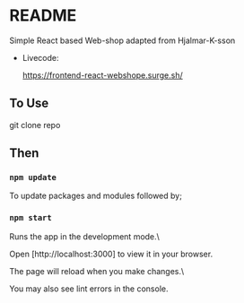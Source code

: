 # README

Simple React based Web-shop adapted from Hjalmar-K-sson

* Livecode:

  https://frontend-react-webshope.surge.sh/

## To Use

git clone repo

## Then

### `npm update`

To update packages and modules followed by;

### `npm start`

Runs the app in the development mode.\

Open [http://localhost:3000] to view it in your browser.

The page will reload when you make changes.\

You may also see lint errors in the console.
